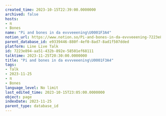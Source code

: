 ```yaml
---
created_time: 2023-10-15T22:39:00.0000000
archived: false
hosts:
- π
- Bones
name: "Pi and bones in da evvveeening\U0001F3A4"
notion_url: https://www.notion.so/Pi-and-bones-in-da-evvveeening-7223e894aa51432b892e58501ef68111
parent_database_id: e9339446-880f-4ef0-8ad7-8ad1f507dded
platform: Line Live Talk
id: 7223e894-aa51-432b-892e-58501ef68111
talktime: 2023-11-25T20:30:00.0000000
title: "Pi and bones in da evvveeening\U0001F3A4"
tags:
- Talk
- 2023-11-25
- π
- Bones
language_level: No limit
last_edited_time: 2023-10-15T23:05:00.0000000
object: page
indexDate: 2023-11-25
parent_type: database_id
---
```



   
   
   
   

   
























